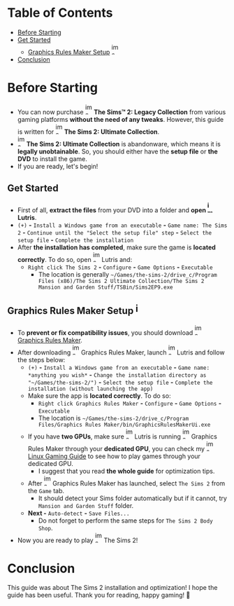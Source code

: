# Table of Contents
- [Before Starting](https://github.com/cagla-su/Linux-Gaming-Guide/blob/main/Game%20Specific%20Guides/The-Sims-2-Installation-And-Optimization-Guide.md#before-starting)
- [Get Started](https://github.com/cagla-su/Linux-Gaming-Guide/blob/main/Game%20Specific%20Guides/The-Sims-2-Installation-And-Optimization-Guide.md#get-started)
  - [Graphics Rules Maker Setup](https://github.com/cagla-su/Linux-Gaming-Guide/blob/main/Game%20Specific%20Guides/The-Sims-2-Installation-And-Optimization-Guide.md#graphics-rules-maker-setup-) <img width="16" height="25" alt="image" src="https://github.com/user-attachments/assets/e12537af-da95-4c38-8185-d16ecdc85776" />
- [Conclusion](https://github.com/cagla-su/Linux-Gaming-Guide/blob/main/Game%20Specific%20Guides/The-Sims-2-Installation-And-Optimization-Guide.md#conclusion)

# Before Starting
- You can now purchase <img width="16" height="25" alt="image" src="https://github.com/user-attachments/assets/35809d93-5960-4e2b-bc5d-2639cb667c04" /> **The Sims™ 2: Legacy Collection** from various gaming platforms **without the need of any tweaks**. However, this guide is written for <img width="16" height="25" alt="image" src="https://github.com/user-attachments/assets/35809d93-5960-4e2b-bc5d-2639cb667c04" /> **The Sims 2: Ultimate Collection**.
- <img width="16" height="25" alt="image" src="https://github.com/user-attachments/assets/35809d93-5960-4e2b-bc5d-2639cb667c04" /> **The Sims 2: Ultimate Collection** is abandonware, which means it is **legally unobtainable**. So, you should either have the **setup file** or **the DVD** to install the game.
- If you are ready, let's begin!
## Get Started
- First of all, **extract the files** from your DVD into a folder and **open <img width="16" height="25" alt="image" src="https://github.com/user-attachments/assets/1e14870a-70af-4e70-833b-6703dd9e9701" /> Lutris**.
- `(+)` **-** `Install a Windows game from an executable` **-** `Game name: The Sims 2` **-** `Continue until the "Select the setup file" step` **-** `Select the setup file` **-** `Complete the installation`
- After **the installation has completed**, make sure the game is **located correctly**. To do so, open <img width="16" height="25" alt="image" src="https://github.com/user-attachments/assets/1e14870a-70af-4e70-833b-6703dd9e9701" /> Lutris and:
  - `Right click The Sims 2` **-** `Configure` **-** `Game Options` **-** `Executable`
    - The location is generally `~/Games/the-sims-2/drive_c/Program Files (x86)/The Sims 2 Ultimate Collection/The Sims 2 Mansion and Garden Stuff/TSBin/Sims2EP9.exe` 
## Graphics Rules Maker Setup <img width="16" height="25" alt="image" src="https://github.com/user-attachments/assets/e12537af-da95-4c38-8185-d16ecdc85776" />
- To **prevent or fix compatibility issues**, you should download <img width="16" height="25" alt="image" src="https://github.com/user-attachments/assets/e12537af-da95-4c38-8185-d16ecdc85776" /> [Graphics Rules Maker](https://www.simsnetwork.com/tools/graphics-rules-maker).
- After downloading <img width="16" height="25" alt="image" src="https://github.com/user-attachments/assets/e12537af-da95-4c38-8185-d16ecdc85776" /> Graphics Rules Maker, launch <img width="16" height="25" alt="image" src="https://github.com/user-attachments/assets/1e14870a-70af-4e70-833b-6703dd9e9701" /> Lutris and follow the steps below:
  - `(+)` **-** `Install a Windows game from an executable` **-** `Game name: *anything you wish*` **-** `Change the installation directory as "~/Games/the-sims-2/")` **-** `Select the setup file` **-** `Complete the installation (without launching the app)`
  - Make sure the app is **located correctly**. To do so:
    - `Right click Graphics Rules Maker` **-** `Configure` **-** `Game Options` **-** `Executable`
    - The location is `~/Games/the-sims-2/drive_c/Program Files/Graphics Rules Maker/bin/GraphicsRulesMakerUi.exe`
  - If you have **two GPUs**, make sure <img width="16" height="25" alt="image" src="https://github.com/user-attachments/assets/1e14870a-70af-4e70-833b-6703dd9e9701" /> Lutris is running <img width="16" height="25" alt="image" src="https://github.com/user-attachments/assets/e12537af-da95-4c38-8185-d16ecdc85776" /> Graphics Rules Maker through your **dedicated GPU**, you can check my <img width="16" height="25" alt="image" src="https://github.com/user-attachments/assets/60e83c84-d8f8-4035-8052-08aabe1d83a1" /> [Linux Gaming Guide](https://github.com/cagla-su/Linux-Gaming-Guide/tree/main?tab=readme-ov-file#hybrid-graphics-setup) to see how to play games through your dedicated GPU.
    - I suggest that you read **the whole guide** for optimization tips.
  - After <img width="16" height="25" alt="image" src="https://github.com/user-attachments/assets/e12537af-da95-4c38-8185-d16ecdc85776" /> Graphics Rules Maker has launched, select `The Sims 2` from the `Game` tab.
    - It should detect your Sims folder automatically but if it cannot, try `Mansion and Garden Stuff` folder.
  - **Next -** `Auto-detect` **-** `Save Files...`
    - Do not forget to perform the same steps for `The Sims 2 Body Shop`.
- Now you are ready to play <img width="16" height="25" alt="image" src="https://github.com/user-attachments/assets/35809d93-5960-4e2b-bc5d-2639cb667c04" /> The Sims 2!
# Conclusion
This guide was about The Sims 2 installation and optimization! I hope the guide has been useful. Thank you for reading, happy gaming! 🐧
